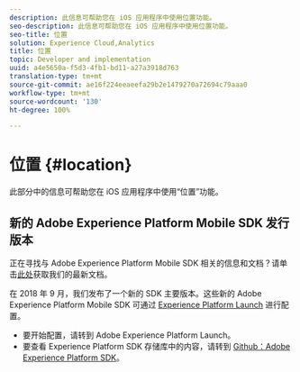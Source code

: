 ```yaml
---
description: 此信息可帮助您在 iOS 应用程序中使用位置功能。
seo-description: 此信息可帮助您在 iOS 应用程序中使用位置功能。
seo-title: 位置
solution: Experience Cloud,Analytics
title: 位置
topic: Developer and implementation
uuid: a4e5650a-f5d3-4fb1-bd11-a27a3918d763
translation-type: tm+mt
source-git-commit: ae16f224eeaeefa29b2e1479270a72694c79aaa0
workflow-type: tm+mt
source-wordcount: '130'
ht-degree: 100%

---
```



# 位置 {#location}

此部分中的信息可帮助您在 iOS 应用程序中使用“位置”功能。

## 新的 Adobe Experience Platform Mobile SDK 发行版本

正在寻找与 Adobe Experience Platform Mobile SDK 相关的信息和文档？请单击[此处](https://aep-sdks.gitbook.io/docs/)获取我们的最新文档。

在 2018 年 9 月，我们发布了一个新的 SDK 主要版本。这些新的 Adobe Experience Platform Mobile SDK 可通过 [Experience Platform Launch](https://www.adobe.com/cn/experience-platform/launch.html) 进行配置。

* 要开始配置，请转到 Adobe Experience Platform Launch。
* 要查看 Experience Platform SDK 存储库中的内容，请转到 [Github：Adobe Experience Platform SDK](https://github.com/Adobe-Marketing-Cloud/acp-sdks)。
